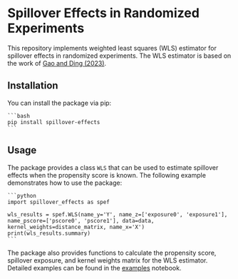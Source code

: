 # Spillover Effects in Randomized Experiments

This repository implements weighted least squares (WLS) estimator for spillover effects in randomized experiments. The WLS estimator is based on the work of [Gao and Ding (2023)](https://arxiv.org/abs/2309.07476).

## Installation

You can install the package via pip:
    
    ```bash
    pip install spillover-effects
    ```

## Usage

The package provides a class `WLS` that can be used to estimate spillover effects when the propensity score is known. The following example demonstrates how to use the package:

    ```python
    import spillover_effects as spef

    wls_results = spef.WLS(name_y='Y', name_z=['exposure0', 'exposure1'], name_pscore=['pscore0', 'pscore1'], data=data, kernel_weights=distance_matrix, name_x='X')
    print(wls_results.summary)
    ```
The package also provides functions to calculate the propensity score, spillover exposure, and kernel weights matrix for the WLS estimator. Detailed examples can be found in the [examples](https://github.com/pabloestradac/spillover-effects/blob/main/example.ipynb) notebook.
 
